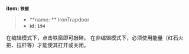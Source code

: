 <!-- BEGIN_AUTOGEN: do NOT edit in this block -->

**item: `铁窗`**

> * **name: ** IronTrapdoor
> * **id: `194`**

<!-- END_AUTOGEN-->
在编辑模式下，点击铁窗即可敲碎。
在非编辑模式下，必须使用能量（红石火把、拉杆等）才能使其打开或关闭。